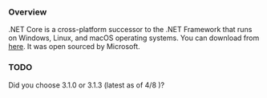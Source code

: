 ### Overview
.NET Core is a cross-platform successor to the .NET Framework that runs on Windows, Linux, and macOS operating systems.  You can download from [here](https://dotnet.microsoft.com/download/dotnet-core/3.1).  It was open sourced by Microsoft. 

### TODO
Did you choose 3.1.0 or 3.1.3 (latest as of 4/8 )?
